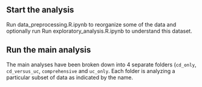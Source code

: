 ## Start the analysis
Run data_preprocessing.R.ipynb to reorganize some of the data and optionally run Run exploratory_analysis.R.ipynb to understand this dataset.

## Run the main analysis
The main analyses have been broken down into 4 separate folders (`cd_only`, `cd_versus_uc`, `comprehensive` and `uc_only`. Each folder is analyzing a particular subset of data as indicated by the name.